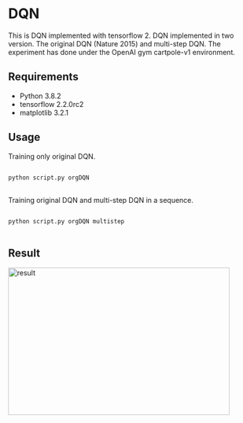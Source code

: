 # DQN
This is DQN implemented with tensorflow 2.
DQN implemented in two version. The original DQN (Nature 2015) and multi-step DQN.
The experiment has done under the OpenAI gym cartpole-v1 environment.
## Requirements
* Python 3.8.2
* tensorflow 2.2.0rc2
* matplotlib 3.2.1
## Usage
Training only original DQN.
<pre>
<code>
python script.py orgDQN
</code>
</pre>
Training original DQN and multi-step DQN in a sequence.
<pre>
<code>
python script.py orgDQN multistep
</code>
</pre>
## Result
<img src="./final result(org: 488 epi, 475.39 step| mult: 303 epi, 476.4 step" width="450px" height="300px" title="px(픽셀) 크기 설정" alt="result"></img><br/>
